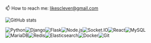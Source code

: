 <!--
Here are some ideas to get you started:

- 🔭 I’m currently working on ...
- 🌱 I’m currently learning ...
- 👯 I’m looking to collaborate on ...
- 🤔 I’m looking for help with ...
- 💬 Ask me about ...
- 📫 How to reach me: ...
- 😄 Pronouns: ...
- ⚡ Fun fact: ...
-->

📫 How to reach me: likesclever@gmail.com

![GitHub stats](https://github-readme-stats.vercel.app/api?username=likesclever&include_all_commits=true&count_private=true&hide=stars,issues)

![Python](https://img.shields.io/badge/-Python-3776AB?style=plastic&logo=python&logoColor=white)![Django](https://img.shields.io/badge/-Django-113127?style=plastic&logo=django&logoColor=white)![Flask](https://img.shields.io/badge/-Flask-000000?style=plastic&logo=flask&logoColor=white)![Node.js](https://img.shields.io/badge/-Node.js-339933?style=plastic&logo=node.js&logoColor=white)![Socket.IO](https://img.shields.io/badge/-Socket.IO-010101?style=plastic&logo=socket.io&logoColor=white)![React](https://img.shields.io/badge/-React-61DAFB?style=plastic&logo=react&logoColor=white)![MySQL](https://img.shields.io/badge/-MySQL-4479A1?style=plastic&logo=mysql&logoColor=white)![MariaDB](https://img.shields.io/badge/-MariaDB-003545?style=plastic&logo=mariadb&logoColor=white)![Redis](https://img.shields.io/badge/-Redis-DC382D?style=plastic&logo=redis&logoColor=white)![Elasticsearch](https://img.shields.io/badge/-Elasticsearch-005571?style=plastic&logo=elasticsearch&logoColor=white)![Docker](https://img.shields.io/badge/-Docker-2496ED?style=plastic&logo=docker&logoColor=white)![Git](https://img.shields.io/badge/-Git-F05032?style=plastic&logo=git&logoColor=white)
